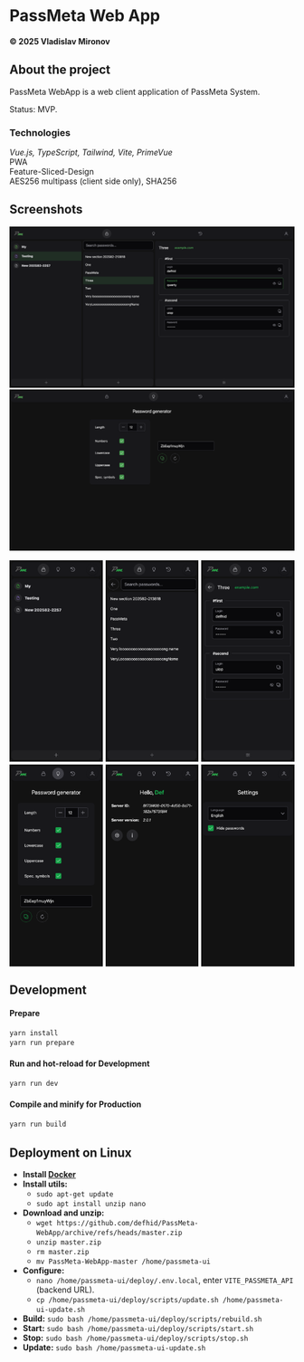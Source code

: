 # PassMeta Web App

#### © 2025 Vladislav Mironov

## About the project

PassMeta WebApp is a web client application of PassMeta System.

Status: MVP.

### Technologies

_Vue.js, TypeScript, Tailwind, Vite, PrimeVue_<br>
PWA<br>
Feature-Sliced-Design<br>
AES256 multipass (client side only), SHA256

## Screenshots

![screenshot](docs/screenshots/storage.png)
![screenshot](docs/screenshots/generator.png)

<div style="display: grid; grid-template-columns: 1fr 1fr 1fr; gap: 5px;">
  <img src="docs/screenshots/storage_mobile1.png" alt="drawing" />
  <img src="docs/screenshots/storage_mobile2.png" alt="drawing" />
  <img src="docs/screenshots/storage_mobile3.png" alt="drawing" />
  <img src="docs/screenshots/generator_mobile.png" alt="drawing" />
  <img src="docs/screenshots/home_mobile.png" alt="drawing" />
  <img src="docs/screenshots/settings_mobile.png" alt="drawing" />
</div>

## Development

#### Prepare

```sh
yarn install
yarn run prepare
```

#### Run and hot-reload for Development

```sh
yarn run dev
```

#### Compile and minify for Production

```sh
yarn run build
```

## Deployment on Linux

- **Install [Docker](https://docs.docker.com/engine/install/ubuntu)**
- **Install utils:**
    - `sudo apt-get update`
    - `sudo apt install unzip nano`
- **Download and unzip:**
    - `wget https://github.com/defhid/PassMeta-WebApp/archive/refs/heads/master.zip`
    - `unzip master.zip`
    - `rm master.zip`
    - `mv PassMeta-WebApp-master /home/passmeta-ui`
- **Configure:**
    - `nano /home/passmeta-ui/deploy/.env.local`, enter `VITE_PASSMETA_API` (backend URL).
    - `cp /home/passmeta-ui/deploy/scripts/update.sh /home/passmeta-ui-update.sh`
- **Build:** `sudo bash /home/passmeta-ui/deploy/scripts/rebuild.sh`
- **Start:** `sudo bash /home/passmeta-ui/deploy/scripts/start.sh`
- **Stop:** `sudo bash /home/passmeta-ui/deploy/scripts/stop.sh`
- **Update:** `sudo bash /home/passmeta-ui-update.sh`
